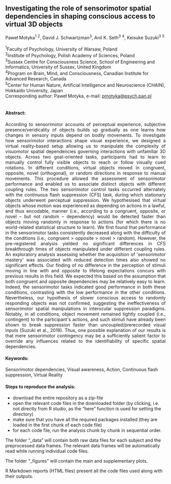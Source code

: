 ## Investigating the role of sensorimotor spatial dependencies  in shaping conscious access to virtual 3D objects

Paweł Motyka<sup>1</sup> <sup>2</sup>, David J. Schwartzman<sup>3</sup>, Anil K. Seth<sup>3</sup> <sup>4</sup>, Keisuke Suzuki<sup>3</sup> <sup>5</sup>
<br/>
<br/>
<sup>1</sup>Faculty of Psychology, University of Warsaw, Poland <br/>
<sup>2</sup>Institute of Psychology, Polish Academy of Sciences, Poland <br/>
<sup>3</sup>Sussex Centre for Consciousness Science, School of Engineering and Informatics, University of Sussex, United Kingdom <br/>
<sup>4</sup>Program on Brain, Mind, and Consciousness, Canadian Institute for Advanced Research, Canada <br/>
<sup>5</sup>Center for Human Nature, Artificial Intelligence and Neuroscience (CHAIN), Hokkaido University, Japan <br/>
Corresponding author: Paweł Motyka, e-mail: pmotyka@psych.pan.pl 
<br/>
<br/>


#### Abstract:
<p align=" justify"> According to sensorimotor accounts of perceptual experience, subjective presence/veridicality of objects builds up gradually as one learns how changes in sensory inputs depend on bodily movements. To investigate how sensorimotor interactions shape visual experience, we designed a virtual reality-based setup allowing us to manipulate the complexity of visuomotor spatial dependencies governing interactions with unfamiliar 3D objects. Across two goal-oriented tasks, participants had to learn to manually control fully visible objects to reach or follow visually cued rotations. In different conditions, virtual objects moved in congruent, opposite, novel (orthogonal), or random directions in response to manual movements. This procedure allowed the assessment of sensorimotor performance and enabled us to associate distinct objects with different coupling rules. The two sensorimotor control tasks occurred alternately with the continuous flash suppression (CFS) task, during which stationary objects underwent perceptual suppression. We hypothesised that virtual objects whose motion was experienced as depending on actions in a lawful, and thus encodable, manner (i.e., according to a congruent, opposite, or novel – but not random – dependency) would be detected faster than objects moving randomly in response to actions (for which there is no world-related statistical structure to learn). We first found that performance in the sensorimotor tasks consistently decreased along with the difficulty of the conditions (i.e., congruent > opposite > novel > random). However, the pre-registered analysis yielded no significant differences in CFS breakthrough times of objects manipulated under different coupling rules. An exploratory analysis assessing whether the acquisition of 'sensorimotor mastery' was associated with reduced detection times also showed no significant effects. 
Our finding of no difference in the perception of stimuli moving in line with and opposite to lifelong expectations concurs with previous results in this field. We expected this based on the assumption that both congruent and opposite dependencies may be relatively easy to learn. Indeed, the sensorimotor tasks indicated good performance in both these conditions, contrasting with the low performance in the other conditions. Nevertheless, our hypothesis of slower conscious access to randomly responding objects was not confirmed, suggesting the ineffectiveness of sensorimotor spatial manipulations in interocular suppression paradigms. Notably, in all conditions, object movement remained tightly coupled (i.e., contingent) to the participant's actions, and such stimuli have already been shown to break suppression faster than uncoupled/prerecorded visual inputs (Suzuki et al., 2019). Thus, one possible explanation of our results is that mere sensorimotor contingency may be a sufficiently salient factor to override any influences related to the identifiability of specific spatial dependencies.
 </p>

#### Keywords: 
Sensorimotor dependencies, Visual awareness, Action, Continuous flash suppression, Virtual Reality

#### Steps to reproduce the analysis:
- download the entire repository as a zip-file 
- open the relevant code files in the downloaded folder (by clicking, i.e. not directly from R studio, as the “here” function is used for setting the directory)
- make sure that you have all the required packages installed (they are loaded in the first chunk of each code file)
- for each code file, run the analysis chunk by chunk in sequential order.

The folder “_data” will contain both raw data files for each subject and the preprocessed data frames. The relevant data frames will be automatically read while running individual code files.

The folder “_figures” will contain the main and supplementary plots.

R Markdown reports (HTML files) present all the code files used along with their outputs.



